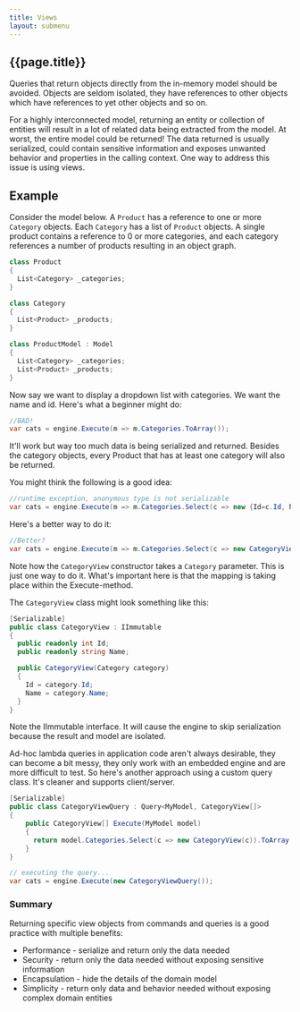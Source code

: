 ```yaml
---
title: Views
layout: submenu
---
```

## {{page.title}}
Queries that return objects directly from the in-memory model should be avoided. Objects are seldom isolated, they have references to other objects which have references to yet other objects and so on.

For a highly interconnected model, returning an entity or collection of entities will result in a lot of related data being extracted from the model. At worst, the entire model could be returned! The data returned is usually serialized, could contain sensitive information and exposes unwanted behavior and properties in the calling context. One way to address this issue is using views.

## Example
Consider the model below. A `Product` has a reference to one or more `Category` objects. Each `Category` has a list of `Product` objects. A single product contains a reference to 0 or more categories, and each category references a number of products resulting in an object graph.

```csharp
class Product
{
  List<Category> _categories;
}

class Category
{
  List<Product> _products;
}

class ProductModel : Model
{
  List<Category> _categories;
  List<Product> _products;
}
```

Now say we want to display a dropdown list with categories. We want the name and id.
Here's what a beginner might do:

```csharp
//BAD!
var cats = engine.Execute(m => m.Categories.ToArray());
```

It'll work but way too much data is being serialized and returned. Besides the category objects, every Product that has at least one category will also be returned.

You might think the following is a good idea:

```csharp
//runtime exception, anonymous type is not serializable
var cats = engine.Execute(m => m.Categories.Select(c => new {Id=c.Id, Name=c.Name}).ToArray());
```
Here's a better way to do it:

```csharp
//Better?
var cats = engine.Execute(m => m.Categories.Select(c => new CategoryView(c)).ToList());
```

Note how the `CategoryView` constructor takes a `Category` parameter. This is just one way to do it. What's important here is that the mapping is taking place within the Execute-method.

The `CategoryView` class might look something like this:

```csharp
[Serializable]
public class CategoryView : IImmutable
{
  public readonly int Id;
  public readonly string Name;

  public CategoryView(Category category)
  {
    Id = category.Id;
    Name = category.Name;
  }
}
```

Note the IImmutable interface. It will cause the engine to skip serialization because the result and model are isolated.

Ad-hoc lambda queries in application code aren't always desirable, they can become a bit messy,
they only work with an embedded engine and are more difficult to test. So here's another approach using a custom query class. It's cleaner and supports client/server.

```csharp
[Serializable]
public class CategoryViewQuery : Query<MyModel, CategoryView[]>
{
    public CategoryView[] Execute(MyModel model)
    {
      return model.Categories.Select(c => new CategoryView(c)).ToArray();
    }
}

// executing the query...
var cats = engine.Execute(new CategoryViewQuery());
```

### Summary
Returning specific view objects from commands and queries is a good practice with multiple benefits:
* Performance - serialize and return only the data needed
* Security - return only the data needed without exposing sensitive information
* Encapsulation - hide the details of the domain model
* Simplicity - return only data and behavior needed without exposing complex domain entities
